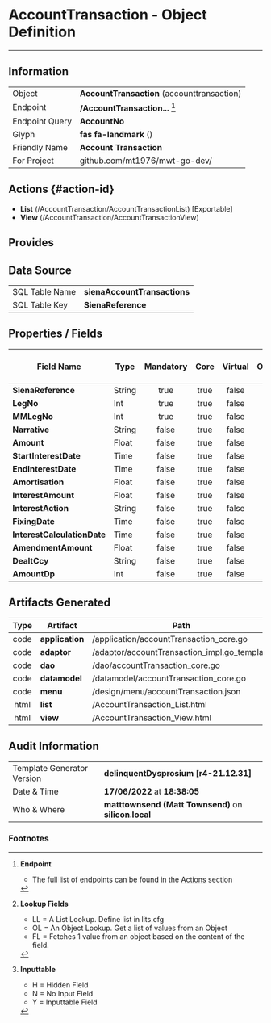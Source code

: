 # **AccountTransaction** - Object Definition
---
##  Information
|   |   |
|---|---|
|Object         |**AccountTransaction** (accounttransaction) |
|Endpoint 	    |**/AccountTransaction...** [^1]|
|Endpoint Query |**AccountNo**|
Glyph|**fas fa-landmark** ()
Friendly Name|**Account Transaction**|
|For Project    |github.com/mt1976/mwt-go-dev/|

##  Actions {#action-id}
* **List** (/AccountTransaction/AccountTransactionList) [Exportable]
* **View** (/AccountTransaction/AccountTransactionView)











##  Provides







##  Data Source 
|   |   |
|---|---|
SQL Table Name       | **sienaAccountTransactions**
SQL Table Key | **SienaReference**



##  Properties / Fields
| Field Name| Type | Mandatory | Core | Virtual | Overide | Lookup [^2]| Lookup Object      | Lookup Field Source         | Lookup Return Value                | Inputable [^3]|DB Column|Default Value| No Change | Callout | Internal | Display | Mask |
| -- | --  | :--: | :--: | :--: |:--: |:--: |:--: |-- |-- |:--: |-- | --| :--: | :--: | :--: | -- | -- |
|**SienaReference**|String|true|true|false|false|||||Y|SienaReference||false|false|false|text||
|**LegNo**|Int|true|true|false|false|||||Y|LegNo|0|false|false|false|text||
|**MMLegNo**|Int|true|true|false|false|||||Y|MMLegNo|0|false|false|false|text||
|**Narrative**|String|false|true|false|false|||||Y|Narrative||false|false|false|text||
|**Amount**|Float|false|true|false|false|||||Y|Amount|0.00|false|false|false|text||
|**StartInterestDate**|Time|false|true|false|false|||||Y|StartInterestDate||false|false|false|text||
|**EndInterestDate**|Time|false|true|false|false|||||Y|EndInterestDate||false|false|false|text||
|**Amortisation**|Float|false|true|false|false|||||Y|Amortisation|0.00|false|false|false|text||
|**InterestAmount**|Float|false|true|false|false|||||Y|InterestAmount|0.00|false|false|false|text||
|**InterestAction**|String|false|true|false|false|||||Y|InterestAction||false|false|false|text||
|**FixingDate**|Time|false|true|false|false|||||Y|FixingDate||false|false|false|text||
|**InterestCalculationDate**|Time|false|true|false|false|||||Y|InterestCalculationDate||false|false|false|text||
|**AmendmentAmount**|Float|false|true|false|false|||||Y|AmendmentAmount|0.00|false|false|false|text||
|**DealtCcy**|String|false|true|false|false|||||Y|DealtCcy||false|false|false|text||
|**AmountDp**|Int|false|true|false|false|||||Y|AmountDp|0|false|false|false|text||


##  Artifacts Generated
| Type | Artifact | Path|
| :--: | -- | -- |
| code | **application** | /application/accountTransaction_core.go |
| code | **adaptor** | /adaptor/accountTransaction_impl.go_template |
| code | **dao** | /dao/accountTransaction_core.go |
| code | **datamodel** | /datamodel/accountTransaction_core.go |
| code | **menu** | /design/menu/accountTransaction.json |
| html | **list** | /AccountTransaction_List.html |
| html | **view** | /AccountTransaction_View.html |


## Audit Information
|   |   |
|---|---|
Template Generator Version   | **delinquentDysprosium [r4-21.12.31]**
Date & Time		     | **17/06/2022** at **18:38:05**
Who & Where		     | **matttownsend (Matt Townsend)** on **silicon.local**

### Footnotes
[^1]: **Endpoint**
    * The full list of endpoints can be found in the [Actions](#action-id) section
[^2]: **Lookup Fields**
    * LL = A List Lookup. Define list in lits.cfg
    * OL = An Object Lookup. Get a list of values from an Object
    * FL = Fetches 1 value from an object based on the content of the field. 
[^3]: **Inputtable**   
    * H = Hidden Field
    * N = No Input Field
    * Y = Inputtable Field